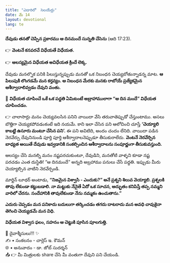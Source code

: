 ```yaml
---
title: "ఎడారిలో  సెలయేర్లు"
date: మే 14
layout: devotional
lang: te
---
```



**దేవుడు తనతో చెప్పిన ప్రకారము ఆ దినమందే సున్నతి చేసెను**
(ఆది 17:23).

👉 **వెంటనే కనపరచే విధేయతే విధేయత.**

👉 **ఆలస్యమైన విధేయత అవిధేయత క్రిందే లెక్క.**

 దేవుడు మనల్నొక పనికి పిలుస్తున్నప్పుడు మనతో ఒక నిబంధన చెయ్యబోతున్నాడన్న మాట. **ఆ పిలుపుకి లొంగడమే మన కర్తవ్యం. ఆ నిబంధన మేరకు మనకు రాబోయే ప్రత్యేకమైన ఆశీర్వాదాలివ్వడం దేవుని వంతు.**

🔺 **విధేయత చూపించే ఒకే ఒక పద్దతి ఏమిటంటే అబ్రాహాములాగా “ఆ దిన మందే” విధేయత చూపించడం.**

👉 చాలాసార్లు మనం చెయ్యవలసిన పనిని వాయిదా వేసి తరువాతెప్పుడో చేస్తుంటాము. అసలు బొత్తిగా చెయ్యకపోవడంకంటే ఇది నయమే. కాని ఇలా చేసిన పని ఆలోచించి చూస్తే **‘చెయ్యాలి కాబట్టి ఉసూరు మంటూ చేసిన పని’.** ఈ పని అవిటిది, అందం చందం లేనిది. వాయిదా పడిన నెరవేర్పు దేవునినుండి పూర్తి పూర్తి ఆశీర్వాదాలనెప్పుడూ తీసుకురాలేదు. **వెంటనే నెరవేర్చిన బాధ్యత అయితే దేవుడు ఇవ్వడానికి సంకల్పించిన ఆశీర్వాదాలను సంపూర్ణంగా తీసుకువస్తుంది.** 

ఆలస్యం చేసి మనల్ని మనం నష్టపరచుకుంటూ, దేవుడిని, మనతోటి వాళ్ళని కూడా నష్ట పరచడం ఎంత దుస్థితి! “ఆ దినమందే” అన్నది అబ్రహాము పనులు చేసే పధ్ధతి. ఇప్పుడు మీరు చెయ్యాల్సిన వాటిని నెరవేర్చండి.

మార్టిన్ లూథర్ అంటాడు, **“నిజమైన విశ్వాసి -  ఎందుకు?” అనే ప్రశ్నని శిలువ వెయ్యాలి. ప్రశ్నలకి తావు లేకుండా కట్టుబడాలి. నా మట్టుకు నేనైతే ఏదో ఒక సూచన, అద్భుతం కనిపిస్తే తప్ప నమ్మని వారిలో చేరను. సందేహానికి తావులేకుండా నేను నమ్మకం ఉంచుతాను.”**

**ఎదురు చెప్పడం మన పనికాదు బదులుగా తర్కించడం తగదు దాటరాదు మన అవధి చావుకైనా తెగించి చెయ్యడమే మన విధి.**

**విధేయత విశ్వాస ఫలం, సహనం ఆ చెట్టుకి పూసిన పూలగుత్తి.**


<div class="blessing">🙏 <span class="bless-text">దైవాశ్శీసులు!!!</span> ✨</div>

<div class="credit">✍️ <span class="credit-text">▪ సంకలనం - చార్లెస్ ఇ. కౌమన్</span></div>
<div class="credit">🌐 <span class="credit-text">▪ అనువాదం - డా. జోబ్ సుదర్శన్</span></div>


<div class="share">📤 👉 <span class="share-text">మీ మిత్రులకు share చేసి మీ వంతుగా దేవుని పని చేయండి.</span></div>
